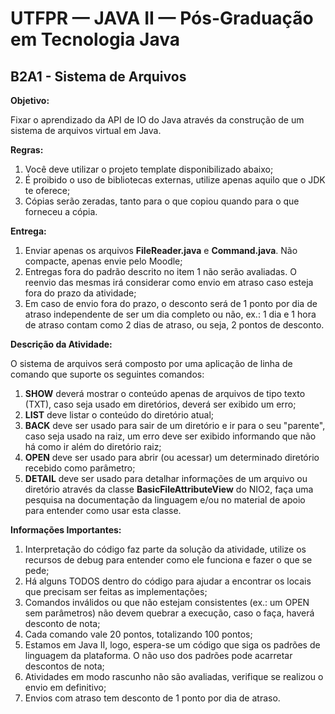 # UTFPR — JAVA II — Pós-Graduação em Tecnologia Java

## B2A1 - Sistema de Arquivos

**Objetivo:**

Fixar o aprendizado da API de IO do Java através da construção de um sistema de arquivos virtual em Java.

**Regras:**
1. Você deve utilizar o projeto template disponibilizado abaixo;
2. É proibido o uso de bibliotecas externas, utilize apenas aquilo que o JDK te oferece;
3. Cópias serão zeradas, tanto para o que copiou quando para o que forneceu a cópia.

**Entrega:**
1. Enviar apenas os arquivos **FileReader.java** e **Command.java**. Não compacte, apenas envie pelo Moodle;
2. Entregas fora do padrão descrito no item 1 não serão avaliadas. O reenvio das mesmas irá considerar como envio em atraso caso esteja fora do prazo da atividade;
3. Em caso de envio fora do prazo, o desconto será de 1 ponto por dia de atraso independente de ser um dia completo ou não, ex.: 1 dia e 1 hora de atraso contam como 2 dias de atraso, ou seja, 2 pontos de desconto.

**Descrição da Atividade:**

O sistema de arquivos será composto por uma aplicação de linha de comando que suporte os seguintes comandos:

1. **SHOW** deverá mostrar o conteúdo apenas de arquivos de tipo texto (TXT), caso seja usado em diretórios, deverá ser exibido um erro;
2. **LIST** deve listar o conteúdo do diretório atual;
3. **BACK** deve ser usado para sair de um diretório e ir para o seu "parente", caso seja usado na raiz, um erro deve ser exibido informando que não há como ir além do diretório raiz;
4. **OPEN** deve ser usado para abrir (ou acessar) um determinado diretório recebido como parâmetro;
5. **DETAIL** deve ser usado para detalhar informações de um arquivo ou diretório através da classe **BasicFileAttributeView** do NIO2, faça uma pesquisa na documentação da linguagem e/ou no material de apoio para entender como usar esta classe.
		
**Informações Importantes:**

1. Interpretação do código faz parte da solução da atividade, utilize os recursos de debug para entender como ele funciona e fazer o que se pede;
2. Há alguns TODOS dentro do código para ajudar a encontrar os locais que precisam ser feitas as implementações;
3. Comandos inválidos ou que não estejam consistentes (ex.: um OPEN sem parâmetros) não devem quebrar a execução, caso o faça, haverá desconto de nota;
4. Cada comando vale 20 pontos, totalizando 100 pontos;
5. Estamos em Java II, logo, espera-se um código que siga os padrões de linguagem da plataforma. O não uso dos padrões pode acarretar descontos de nota;
6. Atividades em modo rascunho não são avaliadas, verifique se realizou o envio em definitivo;
7. Envios com atraso tem desconto de 1 ponto por dia de atraso.
